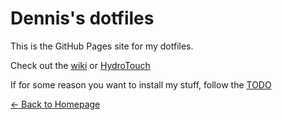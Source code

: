 # Dennis's dotfiles

This is the GitHub Pages site for my dotfiles.

Check out the [wiki](https://github.com/dnnsmnstrr/dotfiles/wiki) or [HydroTouch](/bettertouchtool)

If for some reason you want to install my stuff, follow the [TODO](TODO.md)













[<- Back to Homepage](https://dnnsmnstrr.github.io)
